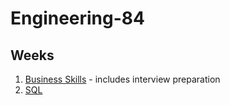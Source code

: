# Engineering-84
## Weeks
1. [Business Skills](https://github.com/William-King977/Engineering-84/tree/main/1%29%20Business%20Skills) - includes interview preparation
2. [SQL](https://github.com/William-King977/Engineering-84/tree/main/2%29%20Database%20SQL)
